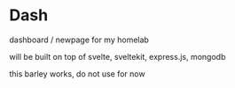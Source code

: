 # Dash
dashboard / newpage for my homelab

will be built on top of svelte, sveltekit, express.js, mongodb

this barley works, do not use for now
